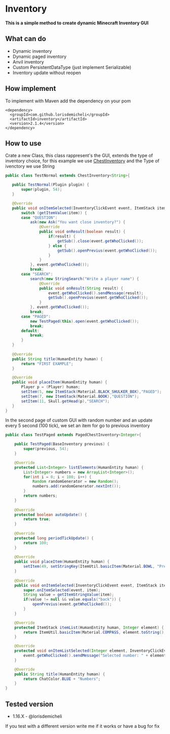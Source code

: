 # Inventory

**This is a simple method to create dynamic Minecraft Inventory GUI**

## What can do

- Dynamic inventory
- Dynamic paged inventory
- Anvil inventory
- Custom PersistentDataType (just implement Serializable)
- Inventory update without reopen

## How implement

To implement with Maven add the dependency on your pom

```
<dependency>
  <groupId>com.github.lorisdemicheli</groupId>
  <artifactId>inventory</artifactId>
  <version>2.1.4</version>
</dependency>
```

## How to use

Crate a new Class, this class rappresent's the GUI, extends the type of inventory choice,
 for this example we use [ChestInventory](https://github.com/lorisdemicheli/Inventory/blob/main/src/main/java/com/github/lorisdemicheli/inventory/ChestInventory.java)
 and the Type of ivenctory we use String
 
 ```java
public class TestNormal extends ChestInventory<String>{

	public TestNormal(Plugin plugin) {
		super(plugin, 54);
	}

	@Override
	public void onItemSelected(InventoryClickEvent event, ItemStack item) {
		switch (getItemValue(item)) {
		case "QUESTION":
			ask(new Ask("You want close inventory?") {			
				@Override
				public void onResult(boolean result) {
					if(result) {
						getSub().close(event.getWhoClicked());
					} else {
						getSub().openPrevius(event.getWhoClicked());
					}
				}
			}, event.getWhoClicked());
			break;
		case "SEARCH":
			search(new StringSearch("Write a player name") {
				@Override
				public void onResult(String result) {
					event.getWhoClicked().sendMessage(result);
					getSub().openPrevius(event.getWhoClicked());
				}
			}, event.getWhoClicked());
			break;
		case "PAGED":
			new TestPaged(this).open(event.getWhoClicked());
			break;
		default:
			break;
		}
	}
	
	@Override
	public String title(HumanEntity human) {
		return "FIRST EXAMPLE";
	}

	@Override
	public void placeItem(HumanEntity human) {
		Player p = (Player) human;
		setItem(5, new ItemStack(Material.BLACK_SHULKER_BOX),"PAGED");
		setItem(7, new ItemStack(Material.BOOK),"QUESTION");
		setItem(11, Skull.getHead(p),"SEARCH");
	}
}
```

In the second page of custom GUI with random number and an update every 5 second (100 tick), we set an item for go to previous inventory

```java
public class TestPaged extends PagedChestInventory<Integer>{

	public TestPaged(BaseInventory previous) {
		super(previous, 54);
	}

	@Override
	protected List<Integer> listElements(HumanEntity human) {
		List<Integer> numbers = new ArrayList<Integer>();
		for(int i = 0; i < 100; i++) {
			Random randomGenerator = new Random();
			numbers.add(randomGenerator.nextInt());
		}
		return numbers;
	}
	
	@Override
	protected boolean autoUpdate() {
		return true;
	}
	
	@Override
	protected long periodTickUpdate() {
		return 100;
	}
	
	@Override
	public void placeItem(HumanEntity human) {
		setItem(49, setStringKey(ItemUtil.basicItem(Material.BOWL, "Previous inv", 1),"back"));
	}
	
	@Override
	public void onItemSelected(InventoryClickEvent event, ItemStack item) {
		super.onItemSelected(event, item);
		String value = getItemStringValue(item);
		if(value != null && value.equals("back")) {
			openPrevius(event.getWhoClicked());
		}
	}

	@Override
	protected ItemStack itemList(HumanEntity human, Integer element) {
		return ItemUtil.basicItem(Material.COMPASS, element.toString(), 1);
	}

	@Override
	protected void onItemListSelected(Integer element, InventoryClickEvent event) {
		event.getWhoClicked().sendMessage("Selected number: " + element);
	}

	@Override
	public String title(HumanEntity human) {
		return ChatColor.BLUE + "Numbers";
	}
}
```


## Tested version

- 1.16.X - @lorisdemicheli

If you test with a different version write me if it works or have a bug for fix

